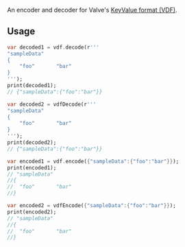 An encoder and decoder for Valve's [KeyValue format (VDF)](https://developer.valvesoftware.com/wiki/KeyValues).

## Usage

```dart
var decoded1 = vdf.decode(r'''
"sampleData"
{
	"foo"		"bar"
}
''');
print(decoded1);
// {"sampleData":{"foo":"bar"}}

var decoded2 = vdfDecode(r'''
"sampleData"
{
	"foo"		"bar"
}
''');
print(decoded2);
// {"sampleData":{"foo":"bar"}}

var encoded1 = vdf.encode({"sampleData":{"foo":"bar"}});
print(encoded1);
// "sampleData"
//{
//	"foo"		"bar"
//}

var encoded2 = vdfEncode({"sampleData":{"foo":"bar"}});
print(encoded2);
// "sampleData"
//{
//	"foo"		"bar"
//}
```
